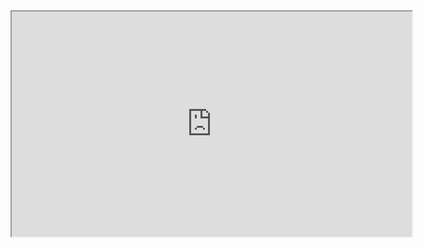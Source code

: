 <iframe width="640" height="360" src="https://www.youtube.com/watch?app=desktop&v=VEQFje7WAU4"> </iframe>
